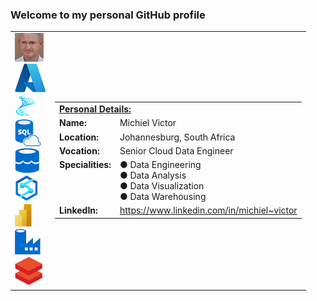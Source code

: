 ### Welcome to my personal GitHub profile

<table>
<tr><td valign=top>
  <img src="https://github.com/MichielVictor/MichielVictor/blob/320f4da9fe640c57699d516c084ab95c5cffdc8e/Images/Michiel.png"></img><br>
  <img src="https://github.com/MichielVictor/MichielVictor/blob/320f4da9fe640c57699d516c084ab95c5cffdc8e/Images/Azure.png"></img><br>
  <img src="https://github.com/MichielVictor/MichielVictor/blob/320f4da9fe640c57699d516c084ab95c5cffdc8e/Images/Azure%20SQL%20Server.png"></img><br>
  <img src="https://github.com/MichielVictor/MichielVictor/blob/320f4da9fe640c57699d516c084ab95c5cffdc8e/Images/Cloud%20SQL%20Server.png"></img><br>
  <img src="https://github.com/MichielVictor/MichielVictor/blob/320f4da9fe640c57699d516c084ab95c5cffdc8e/Images/Data%20Lake.png"></img><br>
  <img src="https://github.com/MichielVictor/MichielVictor/blob/320f4da9fe640c57699d516c084ab95c5cffdc8e/Images/Synapse.png"></img><br>
  <img src="https://github.com/MichielVictor/MichielVictor/blob/320f4da9fe640c57699d516c084ab95c5cffdc8e/Images/Power%20BI.png"></img><br>
  <img src="https://github.com/MichielVictor/MichielVictor/blob/320f4da9fe640c57699d516c084ab95c5cffdc8e/Images/Data%20Factory.png"></img><br>
  <img src="https://github.com/MichielVictor/MichielVictor/blob/320f4da9fe640c57699d516c084ab95c5cffdc8e/Images/Databrics.png"></img><br>
</td><td>
<table>
<tr><td colspan=2><b><u>Personal Details:</u></b></td></tr>
<tr><td><b>Name:</b></td><td>Michiel Victor</td></tr>
<tr><td><b>Location:</b></td><td>Johannesburg, South Africa</td></tr>
<tr><td><b>Vocation:</b></td><td>Senior Cloud Data Engineer</td></tr>
<tr><td valign=top><b>Specialities:</b></td><td>● Data Engineering<br>● Data Analysis<br>● Data Visualization<br>● Data Warehousing</td></tr>
<tr><td><b>LinkedIn:</b></td><td><a href='https://www.linkedin.com/in/michiel~victor'>https://www.linkedin.com/in/michiel~victor</a></td></tr>
</table>
</td></tr>
</table>

